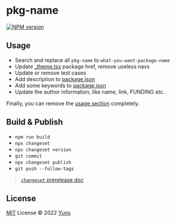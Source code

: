 # pkg-name

[![NPM version](https://img.shields.io/npm/v/pkg-name?color=a1b858&label=)](https://www.npmjs.com/package/pkg-name)

## Usage

- Search and replace all `pkg-name` to `what-you-want-package-name`
- Update [\_theme.tsx](./docs/pages/_theme.tsx) package href, remove useless navs
- Update or remove test cases
- Add description to [package.json](./package.json)
- Add some keywords to [package.json](./package.json)
- Update the author information, like name, link, FUNDING etc.

Finally, you can remove the [usage section](#usage) completely.

## Build & Publish

- `npm run build`
- `npx changeset`
- `npx changeset version`
- `git commit`
- `npx changeset publish`
- `git push --follow-tags`

> [`changeset` prerelease doc](https://github.com/changesets/changesets/blob/main/docs/prereleases.md)

## License

[MIT](./LICENSE) License © 2022 [Yuns](https://github.com/yunsii)
